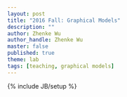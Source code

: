 ```yaml
---
layout: post
title: "2016 Fall: Graphical Models"
description: ""
author: Zhenke Wu
author_handle: Zhenke Wu
master: false
published: true
theme: lab
tags: [teaching, graphical models]
---
```

{% include JB/setup %}
